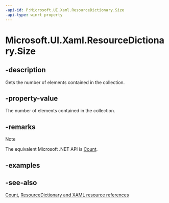 ```yaml
---
-api-id: P:Microsoft.UI.Xaml.ResourceDictionary.Size
-api-type: winrt property
---
```


<!-- Property syntax
public uint Size { get; }
-->

# Microsoft.UI.Xaml.ResourceDictionary.Size

## -description
Gets the number of elements contained in the collection.

## -property-value
The number of elements contained in the collection.

## -remarks
> [!NOTE]
> The equivalent Microsoft .NET  API is [Count](resourcedictionary_count.md).

## -examples

## -see-also
[Count](resourcedictionary_count.md), [ResourceDictionary and XAML resource references](/windows/apps/design/style/xaml-resource-dictionary)
